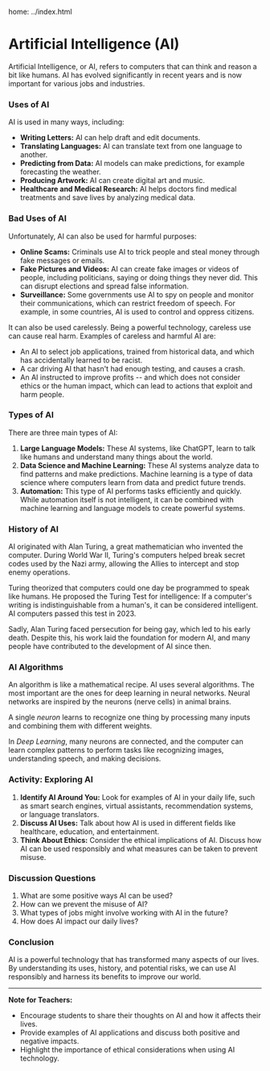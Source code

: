 home: ../index.html

# Artificial Intelligence (AI)

Artificial Intelligence, or AI, refers to computers that can think and reason a bit like humans. AI has evolved significantly in recent years and is now important for various jobs and industries.

### Uses of AI

AI is used in many ways, including:

- **Writing Letters:** AI can help draft and edit documents.
- **Translating Languages:** AI can translate text from one language to another.
- **Predicting from Data:** AI models can make predictions, for example forecasting the weather.
- **Producing Artwork:** AI can create digital art and music.
- **Healthcare and Medical Research:** AI helps doctors find medical treatments and save lives by analyzing medical data.

### Bad Uses of AI

Unfortunately, AI can also be used for harmful purposes:

- **Online Scams:** Criminals use AI to trick people and steal money through fake messages or emails.
- **Fake Pictures and Videos:** AI can create fake images or videos of people, including politicians, saying or doing things they never did. This can disrupt elections and spread false information.
- **Surveillance:** Some governments use AI to spy on people and monitor their communications, which can restrict freedom of speech. For example, in some countries, AI is used to control and oppress citizens.

It can also be used carelessly. Being a powerful technology, careless use can cause real harm. Examples of careless and harmful AI are: 

 - An AI to select job applications, trained from historical data, and which has accidentally learned to be racist.
 - A car driving AI that hasn't had enough testing, and causes a crash.
 - An AI instructed to improve profits -- and which does not consider ethics or the human impact, which can lead to actions that exploit and harm people.

### Types of AI

There are three main types of AI:

1. **Large Language Models:** These AI systems, like ChatGPT, learn to talk like humans and understand many things about the world.
2. **Data Science and Machine Learning:** These AI systems analyze data to find patterns and make predictions. Machine learning is a type of data science where computers learn from data and predict future trends.
3. **Automation:** This type of AI performs tasks efficiently and quickly. While automation itself is not intelligent, it can be combined with machine learning and language models to create powerful systems.

### History of AI

AI originated with Alan Turing, a great mathematician who invented the computer. During World War II, Turing's computers helped break secret codes used by the Nazi army, allowing the Allies to intercept and stop enemy operations.

Turing theorized that computers could one day be programmed to speak like humans. He proposed the Turing Test for intelligence: If a computer's writing is indistinguishable from a human's, it can be considered intelligent. AI computers passed this test in 2023.

Sadly, Alan Turing faced persecution for being gay, which led to his early death. Despite this, his work laid the foundation for modern AI, and many people have contributed to the development of AI since then.

### AI Algorithms

An algorithm is like a mathematical recipe. AI uses several algorithms. The most important are the ones for deep learning in neural networks. Neural networks are inspired by the neurons (nerve cells) in animal brains. 

A single *neuron* learns to recognize one thing by processing many inputs and combining them with different weights.

In *Deep Learning*, many neurons are connected, and the computer can learn complex patterns to perform tasks like recognizing images, understanding speech, and making decisions.

### Activity: Exploring AI

1. **Identify AI Around You:** Look for examples of AI in your daily life, such as smart search engines, virtual assistants, recommendation systems, or language translators.
2. **Discuss AI Uses:** Talk about how AI is used in different fields like healthcare, education, and entertainment.
3. **Think About Ethics:** Consider the ethical implications of AI. Discuss how AI can be used responsibly and what measures can be taken to prevent misuse.

### Discussion Questions

1. What are some positive ways AI can be used?
2. How can we prevent the misuse of AI?
3. What types of jobs might involve working with AI in the future?
4. How does AI impact our daily lives?

### Conclusion

AI is a powerful technology that has transformed many aspects of our lives. By understanding its uses, history, and potential risks, we can use AI responsibly and harness its benefits to improve our world.

---

**Note for Teachers:**
- Encourage students to share their thoughts on AI and how it affects their lives.
- Provide examples of AI applications and discuss both positive and negative impacts.
- Highlight the importance of ethical considerations when using AI technology.